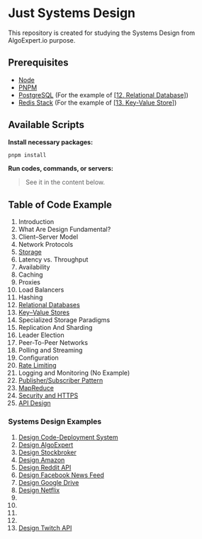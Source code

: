 # Just Systems Design

This repository is created for studying the Systems Design from AlgoExpert.io purpose.

## Prerequisites

- [Node](https://nodejs.org/en/download)
- [PNPM](https://pnpm.io/installation)
- [PostgreSQL](https://www.postgresql.org/download) (For the example of [\[12. Relational Database\]](./12_relational_databases))
- [Redis Stack](https://redis.io/docs/latest/operate/oss_and_stack/install/install-stack) (For the example of [\[13. Key-Value Store\]](./13_key-value-stores))


## Available Scripts

**Install necessary packages:**

```bash
pnpm install
```

**Run codes, commands, or servers:**

> See it in the content below.

## Table of Code Example

1. Introduction
2. What Are Design Fundamental?
3. Client–Server Model
4. Network Protocols
5. [Storage](./05_storage)
6. Latency vs. Throughput
7. Availability
8. Caching
9. Proxies
10. Load Balancers
11. Hashing
12. [Relational Databases](./12_relational_databases)
13. [Key–Value Stores](./13_key-value-stores)
14. Specialized Storage Paradigms
15. Replication And Sharding
16. Leader Election
17. Peer-To-Peer Networks
18. Polling and Streaming
19. Configuration
20. [Rate Limiting](./20_rate-limiting)
21. Logging and Monitoring (No Example)
22. [Publisher/Subscriber Pattern](./22_publisher-subscriber-pattern)
23. [MapReduce](./23_map-reduce)
24. [Security and HTTPS](./24_security-n-https)
25. [API Design](./25_api-design)

### Systems Design Examples

1. [Design Code-Deployment System](./exercises/01_design-code-deployment-system)
2. [Design AlgoExpert](./exercises/02_design-algoexpert)
3. [Design Stockbroker](./exercises/03_design-stockbroker)
4. [Design Amazon](./exercises/04_design-amazon)
5. [Design Reddit API](./exercises/05_design-reddit-api)
6. [Design Facebook News Feed](./exercises/06_design-facebook-news-feed)
7. [Design Google Drive](./exercises/07_design-google-drive)
8. [Design Netflix](./exercises/08_design-netflix)
9.
10.
11.
12.
13. [Design Twitch API](./exercises/13_design-twitch-api)
